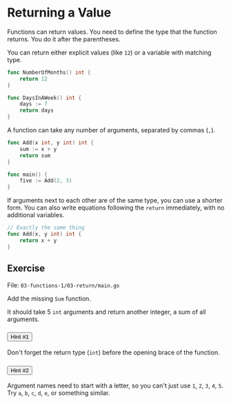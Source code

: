 # Returning a Value

Functions can return values. You need to define the type that the function returns.
You do it after the parentheses.

You can return either explicit values (like `12`) or a variable with matching type.

```go
func NumberOfMonths() int {
	return 12
}

func DaysInAWeek() int {
	days := 7
	return days
}
```

A function can take any number of arguments, separated by commas (`,`).

```go
func Add(x int, y int) int {
	sum := x + y
	return sum
}

func main() {
	five := Add(2, 3)
}
```

If arguments next to each other are of the same type, you can use a shorter form.
You can also write equations following the `return` immediately, with no additional variables.

```go
// Exactly the same thing
func Add(x, y int) int {
	return x + y
}
```

## Exercise

File: `03-functions-1/03-return/main.go`

Add the missing `Sum` function.

It should take 5 `int` arguments and return another integer, a sum of all arguments.


<div class="accordion" id="hints-accordion">

<div class="accordion-item">
	<h3 class="accordion-header" id="hints-accordion-header-1">
	<button class="accordion-button fs-4 fw-semibold collapsed" type="button" data-bs-toggle="collapse" data-bs-target="#hints-accordion-body-1" aria-expanded="false" aria-controls="hints-accordion">
		Hint #1
	</button>
	</h3>
	<div id="hints-accordion-body-1" class="accordion-collapse collapse" aria-labelledby="hints-accordion-header-1" data-bs-parent="#hints-accordion">
	<div class="accordion-body">

Don't forget the return type (`int`) before the opening brace of the function.

</div>
	</div>
	</div>

<div class="accordion-item">
	<h3 class="accordion-header" id="hints-accordion-header-2">
	<button class="accordion-button fs-4 fw-semibold collapsed" type="button" data-bs-toggle="collapse" data-bs-target="#hints-accordion-body-2" aria-expanded="false" aria-controls="hints-accordion">
		Hint #2
	</button>
	</h3>
	<div id="hints-accordion-body-2" class="accordion-collapse collapse" aria-labelledby="hints-accordion-header-2" data-bs-parent="#hints-accordion">
	<div class="accordion-body">

Argument names need to start with a letter, so you can't just use `1`, `2`, `3`, `4`, `5`.
Try `a`, `b`, `c`, `d`, `e`, or something similar.

</div>
	</div>
	</div>

</div>
